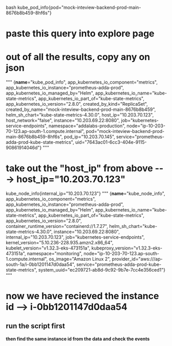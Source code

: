 bash
kube_pod_info{pod="mock-inteview-backend-prod-main-8676b8b459-8hf6s"}
# paste this query into explore page
# out of all the results, copy any on json
"""
{__name__="kube_pod_info", app_kubernetes_io_component="metrics", app_kubernetes_io_instance="prometheus-adda-prod", app_kubernetes_io_managed_by="Helm", app_kubernetes_io_name="kube-state-metrics", app_kubernetes_io_part_of="kube-state-metrics", app_kubernetes_io_version="2.8.0", created_by_kind="ReplicaSet", created_by_name="mock-inteview-backend-prod-main-8676b8b459", helm_sh_chart="kube-state-metrics-4.30.0", host_ip="10.203.70.123", host_network="false", instance="10.203.69.22:8080", job="kubernetes-service-endpoints", namespace="addalabs-production", node="ip-10-203-70-123.ap-south-1.compute.internal", pod="mock-inteview-backend-prod-main-8676b8b459-8hf6s", pod_ip="10.203.70.145", service="prometheus-adda-prod-kube-state-metrics", uid="7643ac01-6cc3-404e-9115-90861914046d"}
"""
# take out the "host_ip" from above ---> host_ip="10.203.70.123"

kube_node_info{internal_ip="10.203.70.123"}
"""
{__name__="kube_node_info", app_kubernetes_io_component="metrics", app_kubernetes_io_instance="prometheus-adda-prod", app_kubernetes_io_managed_by="Helm", app_kubernetes_io_name="kube-state-metrics", app_kubernetes_io_part_of="kube-state-metrics", app_kubernetes_io_version="2.8.0", container_runtime_version="containerd://1.7.27", helm_sh_chart="kube-state-metrics-4.30.0", instance="10.203.69.22:8080", internal_ip="10.203.70.123", job="kubernetes-service-endpoints", kernel_version="5.10.236-228.935.amzn2.x86_64", kubelet_version="v1.32.3-eks-473151a", kubeproxy_version="v1.32.3-eks-473151a", namespace="monitoring", node="ip-10-203-70-123.ap-south-1.compute.internal", os_image="Amazon Linux 2", provider_id="aws:///ap-south-1a/i-0bb1201147d0daa54", service="prometheus-adda-prod-kube-state-metrics", system_uuid="ec209721-ab8d-9c92-9b7e-7cc4e356ced1"}
"""
# now we have recieved the instance id --> i-0bb1201147d0daa54

## run the script first

#### then find the same instance id from the data and check the events


